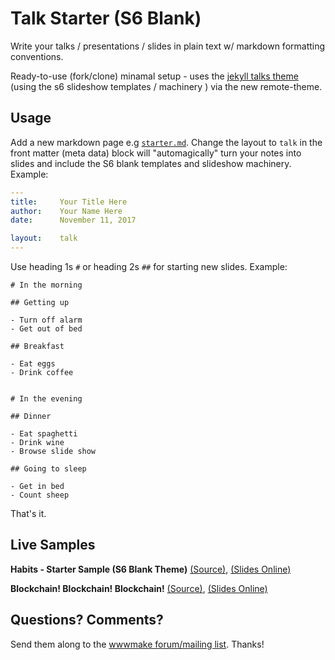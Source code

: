 #  Talk Starter (S6 Blank)

Write your talks / presentations / slides in plain text
w/ markdown formatting conventions.

Ready-to-use (fork/clone) minamal setup - uses the [jekyll talks theme](https://github.com/slidekit/jekyll-talks-theme)
(using the s6 slideshow templates / machinery ) via the new remote-theme.



## Usage

Add a new markdown page e.g [`starter.md`](starter.md).
Change the layout to `talk` in the front matter (meta data) block
will "automagically" turn your notes into slides and include the S6 blank templates
and slideshow machinery. Example:


``` yaml
---
title:     Your Title Here
author:    Your Name Here
date:      November 11, 2017

layout:    talk
---
```


Use heading 1s `#` or heading 2s `##` for starting new slides. Example:


```
# In the morning

## Getting up

- Turn off alarm
- Get out of bed

## Breakfast

- Eat eggs
- Drink coffee


# In the evening

## Dinner

- Eat spaghetti
- Drink wine
- Browse slide show

## Going to sleep

- Get in bed
- Count sheep
```

That's it.


## Live Samples

**Habits - Starter Sample (S6 Blank Theme)**
[(Source)](starter.md),
[(Slides Online)](https://slidekit.github.io/talks-starter/starter)

**Blockchain! Blockchain! Blockchain!**
[(Source)](blockchain.md),
[(Slides Online)](https://slidekit.github.io/talks-starter/blockchain)




## Questions? Comments?

Send them along to
the [wwwmake forum/mailing list](http://groups.google.com/group/wwwmake).
Thanks!
